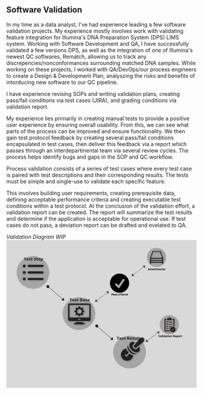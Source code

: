 ## Software Validation

In my time as a data analyst, I've had experience leading a few software validation projects. My experience mostly involves work with validating feature integration for Illumina's DNA Preparation System (DPS) LIMS system. Working with Software Development and QA, I have successfully validated a few versions DPS, as well as the integration of one of Illumina's newest QC softwares, Rematch, allowing us to track any discrepencies/nonconformances surrounding matched DNA samples. While working on these projects, I worked with QA/DevOps/our process engineers to create a Design & Development Plan, analyszing the risks and benefits of intorducing new software to our QC pipeline. 

I have experience revising SOPs and writing validation plans, creating pass/fail conditions via test cases (JIRA), and grading conditions via validation report. 

My experience lies primarily in creating manual tests to provide a positive user experience by ensuring overall usability. From this, we can see what parts of the process can be improved and ensure functionality. We then gain test protocol feedback by creating several pass/fail conditions encapsulated in test cases, then deliver this feedback via a report which passes through an interdepartmental team via several review cycles. The process helps identify bugs and gaps in the SOP and QC workflow.

Process validation consists of a series of test cases where every test case is paired with test descriptions and their corresponding results. The tests must be simple and single-use to validate each specific feature. 

This involves building user requirements, creating prerequisite data, defining acceptable performance criteria and creating executable test conditions within a test protocol. At the conclusion of the validation effort, a validation report can be created. The report will summarize the test results and determine if the application is acceptable for operational use. If test cases do not pass, a deviation report can be drafted and evelated to QA.

<i> Validation Diagram WIP </i>
<img src="/images/val_WIP.PNG">
